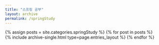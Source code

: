 ```yaml
---
title: "스프링 공부"
layout: archive
permalink: /springStudy
---
```


{% assign posts = site.categories.springStudy %}
{% for post in posts %} 
  {% include archive-single.html type=page.entries_layout %} 
{% endfor %}
